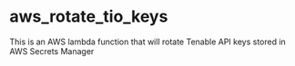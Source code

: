 # aws_rotate_tio_keys
This is an AWS lambda function that will rotate Tenable API keys stored in AWS Secrets Manager

